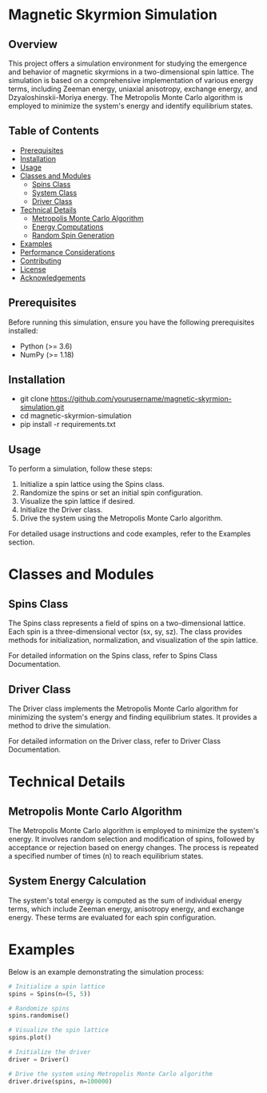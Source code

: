 # Magnetic Skyrmion Simulation

## Overview

This project offers a simulation environment for studying the emergence and behavior of magnetic skyrmions in a two-dimensional spin lattice. The simulation is based on a comprehensive implementation of various energy terms, including Zeeman energy, uniaxial anisotropy, exchange energy, and Dzyaloshinskii-Moriya energy. The Metropolis Monte Carlo algorithm is employed to minimize the system's energy and identify equilibrium states.

## Table of Contents

- [Prerequisites](#prerequisites)
- [Installation](#installation)
- [Usage](#usage)
- [Classes and Modules](#classes-and-modules)
  - [Spins Class](#spins-class)
  - [System Class](#system-class)
  - [Driver Class](#driver-class)
- [Technical Details](#technical-details)
  - [Metropolis Monte Carlo Algorithm](#metropolis-monte-carlo-algorithm)
  - [Energy Computations](#energy-computations)
  - [Random Spin Generation](#random-spin-generation)
- [Examples](#examples)
- [Performance Considerations](#performance-considerations)
- [Contributing](#contributing)
- [License](#license)
- [Acknowledgements](#acknowledgements)

## Prerequisites

Before running this simulation, ensure you have the following prerequisites installed:

- Python (>= 3.6)
- NumPy (>= 1.18)

## Installation


- git clone https://github.com/yourusername/magnetic-skyrmion-simulation.git
- cd magnetic-skyrmion-simulation
- pip install -r requirements.txt


## Usage

To perform a simulation, follow these steps:

1. Initialize a spin lattice using the Spins class.
2. Randomize the spins or set an initial spin configuration.
3. Visualize the spin lattice if desired.
4. Initialize the Driver class.
5. Drive the system using the Metropolis Monte Carlo algorithm.

For detailed usage instructions and code examples, refer to the Examples section.

# Classes and Modules

## Spins Class

The Spins class represents a field of spins on a two-dimensional lattice. Each spin is a three-dimensional vector (sx, sy, sz). The class provides methods for initialization, normalization, and visualization of the spin lattice.

For detailed information on the Spins class, refer to Spins Class Documentation.

## Driver Class

The Driver class implements the Metropolis Monte Carlo algorithm for minimizing the system's energy and finding equilibrium states. It provides a method to drive the simulation.

For detailed information on the Driver class, refer to Driver Class Documentation.

# Technical Details

## Metropolis Monte Carlo Algorithm

The Metropolis Monte Carlo algorithm is employed to minimize the system's energy. It involves random selection and modification of spins, followed by acceptance or rejection based on energy changes. The process is repeated a specified number of times (n) to reach equilibrium states.

## System Energy Calculation

The system's total energy is computed as the sum of individual energy terms, which include Zeeman energy, anisotropy energy, and exchange energy. These terms are evaluated for each spin configuration.

# Examples

Below is an example demonstrating the simulation process:

```python
# Initialize a spin lattice
spins = Spins(n=(5, 5))

# Randomize spins
spins.randomise()

# Visualize the spin lattice
spins.plot()

# Initialize the driver
driver = Driver()

# Drive the system using Metropolis Monte Carlo algorithm
driver.drive(spins, n=100000)
